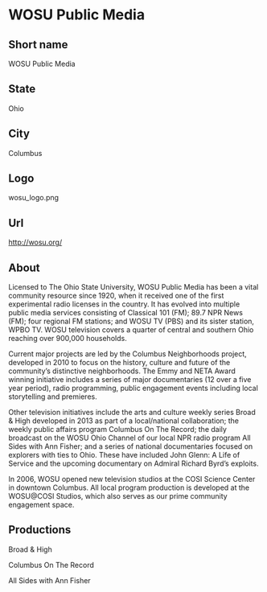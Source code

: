 # WOSU Public Media

## Short name

WOSU Public Media

## State

Ohio

## City

Columbus

## Logo

wosu\_logo.png

## Url

http://wosu.org/

## About

Licensed to The Ohio State University, WOSU Public Media has been
a vital community resource since 1920, when it received one of the first experimental
radio licenses in the country. It has evolved into multiple public media services
consisting of Classical 101 (FM); 89.7 NPR News (FM); four regional FM stations;
and WOSU TV (PBS) and its sister station, WPBO TV. WOSU television covers a quarter
of central and southern Ohio reaching over 900,000 households.

Current major
projects are led by the Columbus Neighborhoods project, developed in 2010 to focus
on the history, culture and future of the community’s distinctive neighborhoods.
The Emmy and NETA Award winning initiative includes a series of major documentaries
(12 over a five year period), radio programming, public engagement events including
local storytelling and premieres.

Other television initiatives include the arts
and culture weekly series Broad & High developed in 2013 as part of a local/national
collaboration; the weekly public affairs program Columbus On The Record; the daily
broadcast on the WOSU Ohio Channel of our local NPR radio program All Sides with
Ann Fisher; and a series of national documentaries focused on explorers with ties
to Ohio.  These have included John Glenn: A Life of Service and the upcoming documentary
on Admiral Richard Byrd’s exploits.

In 2006, WOSU opened new television studios
at the COSI Science Center in downtown Columbus. All local program production
is developed at the WOSU@COSI Studios, which also serves as our prime community
engagement space.


## Productions

Broad & High

Columbus On The Record

All Sides with Ann Fisher

